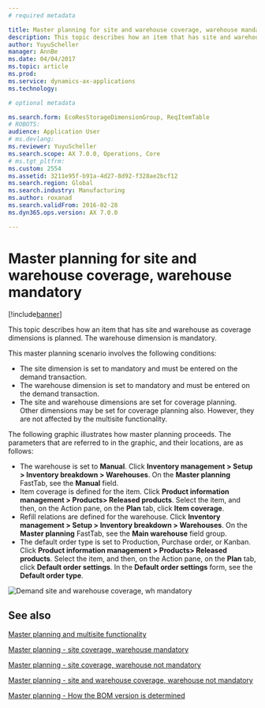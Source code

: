 ```yaml
---
# required metadata

title: Master planning for site and warehouse coverage, warehouse mandatory
description: This topic describes how an item that has site and warehouse as coverage dimensions is planned. The warehouse dimension is mandatory.
author: YuyuScheller
manager: AnnBe
ms.date: 04/04/2017
ms.topic: article
ms.prod: 
ms.service: dynamics-ax-applications
ms.technology: 

# optional metadata

ms.search.form: EcoResStorageDimensionGroup, ReqItemTable
# ROBOTS: 
audience: Application User
# ms.devlang: 
ms.reviewer: YuyuScheller
ms.search.scope: AX 7.0.0, Operations, Core
# ms.tgt_pltfrm: 
ms.custom: 2554
ms.assetid: 3211e95f-b91a-4d27-8d92-f328ae2bcf12
ms.search.region: Global
ms.search.industry: Manufacturing
ms.author: roxanad
ms.search.validFrom: 2016-02-28
ms.dyn365.ops.version: AX 7.0.0

---
```


# Master planning for site and warehouse coverage, warehouse mandatory

[!include[banner](../includes/banner.md)]


This topic describes how an item that has site and warehouse as coverage dimensions is planned. The warehouse dimension is mandatory.

This master planning scenario involves the following conditions:

-   The site dimension is set to mandatory and must be entered on the demand transaction.
-   The warehouse dimension is set to mandatory and must be entered on the demand transaction.
-   The site and warehouse dimensions are set for coverage planning. Other dimensions may be set for coverage planning also. However, they are not affected by the multisite functionality.

The following graphic illustrates how master planning proceeds. The parameters that are referred to in the graphic, and their locations, are as follows:
-   The warehouse is set to **Manual**. Click **Inventory management &gt; Setup &gt; Inventory breakdown &gt; Warehouses**. On the **Master planning** FastTab, see the **Manual** field.
-   Item coverage is defined for the item. Click **Product information management &gt; Products&gt; Released products**. Select the item, and then, on the Action pane, on the **Plan** tab, click **Item coverage**.
-   Refill relations are defined for the warehouse. Click **Inventory management &gt; Setup &gt; Inventory breakdown &gt; Warehouses**. On the **Master planning** FastTab, see the **Main warehouse** field group.
-   The default order type is set to Production, Purchase order, or Kanban. Click **Product information management &gt; Products&gt; Released products**. Select the item, and then, on the Action pane, on the **Plan** tab, click **Default order settings**. In the **Default order settings** form, see the **Default order type**.

![Demand site and warehouse coverage, wh mandatory](./media/multisitedemandexplosionscenarioforsiteandwarehousecoveragewarehousemandatory.jpg)



See also
--------

[Master planning and multisite functionality](master-plan-multisite-functionality.md)

[Master planning - site coverage, warehouse mandatory](master-plan-site-coverage-warehouse-mandatory.md)

[Master planning - site coverage, warehouse not mandatory](master-plan-site-coverage-warehouse-not-mandatory.md)

[Master planning - site and warehouse coverage, warehouse not mandatory](master-plan-site-warehouse-coverage-warehouse-not-mandatory.md)

[Master planning - How the BOM version is determined](master-plan-bom-version-determined.md)



